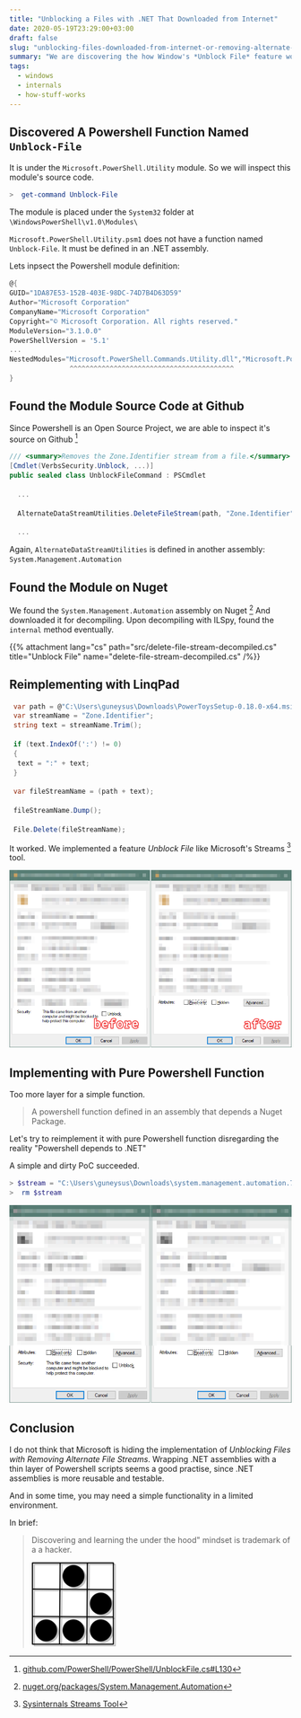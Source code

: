 ```yaml
---
title: "Unblocking a Files with .NET That Downloaded from Internet"
date: 2020-05-19T23:29:00+03:00
draft: false
slug: "unblocking-files-downloaded-from-internet-or-removing-alternate-data-streams"
summary: "We are discovering the how Window's *Unblock File* feature works and how to implement a *Unblock File* feature with .NET, like Sysinternals Streams tool."
tags:
  - windows
  - internals
  - how-stuff-works
---
```


## Discovered A Powershell Function Named `Unblock-File`

It is under the `Microsoft.PowerShell.Utility` module. So we will inspect this module's source code.

```powershell
>  get-command Unblock-File                                                                                                                                                                                                                                                                                                                                                                                                                                                               CommandType     Name                                               Version    Source                                                                                                                                                         -----------     ----                                               -------    ------                                                                                                                                                         Cmdlet          Unblock-File                                       3.1.0.0    Microsoft.PowerShell.Utility
```

The module is placed under the `System32` folder at `\WindowsPowerShell\v1.0\Modules\`

`Microsoft.PowerShell.Utility.psm1` does not have a function named `Unblock-File`. It must be defined in an .NET assembly.

Lets inpsect the Powershell module definition:

```powershell
@{
GUID="1DA87E53-152B-403E-98DC-74D7B4D63D59"
Author="Microsoft Corporation"
CompanyName="Microsoft Corporation"
Copyright="© Microsoft Corporation. All rights reserved."
ModuleVersion="3.1.0.0"
PowerShellVersion = '5.1'
...
NestedModules="Microsoft.PowerShell.Commands.Utility.dll","Microsoft.PowerShell.Utility.psm1"
               ^^^^^^^^^^^^^^^^^^^^^^^^^^^^^^^^^^^^^^^^^
}
```

## Found the Module Source Code at Github

Since Powershell is an Open Source Project, we are able to inspect it's source on Github [^github]

```csharp
/// <summary>Removes the Zone.Identifier stream from a file.</summary>
[Cmdlet(VerbsSecurity.Unblock, ...)]
public sealed class UnblockFileCommand : PSCmdlet

  ...

  AlternateDataStreamUtilities.DeleteFileStream(path, "Zone.Identifier");

  ...
```

Again, `AlternateDataStreamUtilities` is defined in another assembly: `System.Management.Automation`

## Found the Module on Nuget

We found the `System.Management.Automation` assembly on Nuget [^nuget]
And downloaded it for decompiling.
Upon decompiling with ILSpy, found the `internal` method eventually.

{{% attachment lang="cs" path="src/delete-file-stream-decompiled.cs" title="Unblock File" name="delete-file-stream-decompiled.cs" /%}}

## Reimplementing with LinqPad

```csharp
 var path = @"C:\Users\guneysus\Downloads\PowerToysSetup-0.18.0-x64.msi";
 var streamName = "Zone.Identifier";
 string text = streamName.Trim();

 if (text.IndexOf(':') != 0)
 {
  text = ":" + text;
 }

 var fileStreamName = (path + text);

 fileStreamName.Dump();

 File.Delete(fileStreamName);
```

It worked. We implemented a feature *Unblock File* like Microsoft's Streams [^streams] tool.

![removing file](img/w09bA9WVig.png)

## Implementing with Pure Powershell Function

Too more layer for a simple function.
> A powershell function defined in an assembly that depends a Nuget Package.

Let's try to reimplement it with pure Powershell function disregarding the reality "Powershell depends to .NET"

A simple and dirty PoC succeeded.

```powershell
> $stream = "C:\Users\guneysus\Downloads\system.management.automation.7.0.1.nupkg:Zone.Identifier"
>  rm $stream
```

![removing file streams with powershell](img/XGAt3SpdCl.png)

## Conclusion

I do not think that Microsoft is hiding the implementation of *Unblocking Files with Removing Alternate File Streams*.
Wrapping .NET assemblies with a thin layer of Powershell scripts seems a good practise, since .NET assemblies is more reusable and testable.

And in some time, you may need a simple functionality in a limited environment.

In brief:

> Discovering and learning the under the hood" mindset is trademark of a a hacker.
> 
> ![hacker logo](img/HackerLogo-small.png)




[^nuget]: [nuget.org/packages/System.Management.Automation](https://www.nuget.org/packages/System.Management.Automation)
[^github]: [github.com/PowerShell/PowerShell/UnblockFile.cs#L130](https://github.com/PowerShell/PowerShell/blob/056b9d7/src/Microsoft.PowerShell.Commands.Utility/commands/utility/UnblockFile.cs#L130)
[^streams]: [Sysinternals Streams Tool](https://docs.microsoft.com/en-us/sysinternals/downloads/streams)
